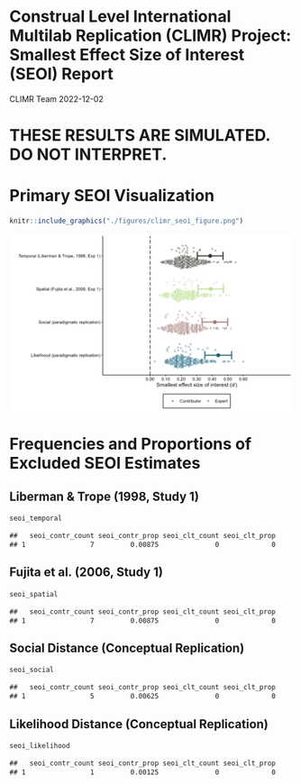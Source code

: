 Construal Level International Multilab Replication (CLIMR) Project:
Smallest Effect Size of Interest (SEOI) Report
================
CLIMR Team
2022-12-02

# **THESE RESULTS ARE SIMULATED. DO NOT INTERPRET.**

# Primary SEOI Visualization

``` r
knitr::include_graphics("./figures/climr_seoi_figure.png")
```

![](./figures/climr_seoi_figure.png)<!-- -->

# Frequencies and Proportions of Excluded SEOI Estimates

## Liberman & Trope (1998, Study 1)

``` r
seoi_temporal
```

    ##   seoi_contr_count seoi_contr_prop seoi_clt_count seoi_clt_prop
    ## 1                7         0.00875              0             0

## Fujita et al. (2006, Study 1)

``` r
seoi_spatial
```

    ##   seoi_contr_count seoi_contr_prop seoi_clt_count seoi_clt_prop
    ## 1                7         0.00875              0             0

## Social Distance (Conceptual Replication)

``` r
seoi_social
```

    ##   seoi_contr_count seoi_contr_prop seoi_clt_count seoi_clt_prop
    ## 1                5         0.00625              0             0

## Likelihood Distance (Conceptual Replication)

``` r
seoi_likelihood
```

    ##   seoi_contr_count seoi_contr_prop seoi_clt_count seoi_clt_prop
    ## 1                1         0.00125              0             0
